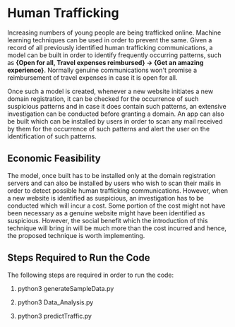 # Human Trafficking

Increasing numbers of young people are being trafficked online. Machine learning techniques can be used in order to prevent the same. Given a record of all previously identified human trafficking communications, a model can be built in order to identify frequently occurring patterns, such as **{Open for all, Travel expenses reimbursed} -> {Get an amazing experience}**. Normally genuine communications won't promise a reimbursement of travel expenses in case it is open for all.

Once such a model is created, whenever a new website initiates a new domain registration, it can be checked for the occurrence of such suspicious patterns and in case it does contain such patterns, an extensive investigation can be conducted before granting a domain. An app can also be built which can be installed by users in order to scan any mail received by them for the occurrence of such patterns and alert the user on the identification of such patterns.

## Economic Feasibility
The model, once built has to be installed only at the domain registration servers and can also be installed by users who wish to scan their mails in order to detect possible human trafficking communications. However, when a new website is identified as suspicious, an investigation has to be conducted which will incur a cost. Some portion of the cost might not have been necessary as a genuine website might have been identified as suspicious. However, the social benefit which the introduction of this technique will bring in will be much more than the cost incurred and hence, the proposed technique is worth implementing.

## Steps Required to Run the Code
The following steps are required in order to run the code:

1. python3 generateSampleData.py

2. python3 Data_Analysis.py

3. python3 predictTraffic.py
